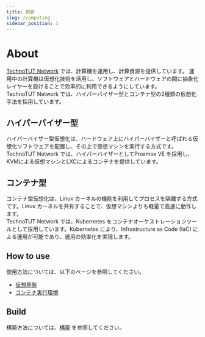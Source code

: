 ```yaml
---
title: 概要
slug: /computing
sidebar_position: 1
---
```

# About
[TechnoTUT Network](/) では、計算機を運用し、計算資源を提供しています。
運用中の計算機は仮想化技術を活用し、ソフトウェアとハードウェアの間に抽象化レイヤーを設けることで効率的に利用できるようにしています。  
TechnoTUT Network では、ハイパーバイザー型とコンテナ型の2種類の仮想化手法を採用しています。  

## ハイパーバイザー型
ハイパーバイザー型仮想化は、ハードウェア上にハイパーバイザーと呼ばれる仮想化ソフトウェアを配置し、その上で仮想マシンを実行する方式です。
TechnoTUT Network では、ハイパーバイザーとしてProxmox VE を採用し、KVMによる仮想マシンとLXCによるコンテナを提供しています。

## コンテナ型
コンテナ型仮想化は、Linux カーネルの機能を利用してプロセスを隔離する方式です。Linux カーネルを共有することで、仮想マシンよりも軽量で高速に動作します。  
TechnoTUT Network では、Kubernetes をコンテナオーケストレーションツールとして採用しています。Kubernetes により、Infrastructure as Code (IaC) による運用が可能であり、運用の効率化を実現します。

## How to use
使用方法については、以下のページを参照してください。  
- [仮想基盤](/service/virtualization)
- [コンテナ実行環境](/service/kubernetes)

## Build
構築方法については、[構築](/computing/build) を参照してください。
